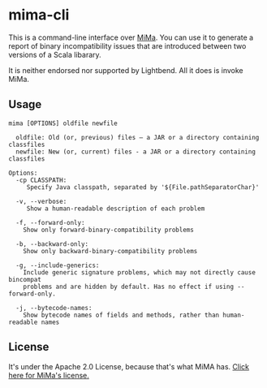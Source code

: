 # mima-cli

This is a command-line interface over [MiMa](https://github.com/lightbend/mima). You can use it to generate a report of
binary incompatibility issues that are introduced between two versions of a Scala libarary.

It is neither endorsed nor supported by Lightbend. All it does is invoke MiMa.

## Usage

```
mima [OPTIONS] oldfile newfile

  oldfile: Old (or, previous) files – a JAR or a directory containing classfiles
  newfile: New (or, current) files - a JAR or a directory containing classfiles
  
Options:
  -cp CLASSPATH:
     Specify Java classpath, separated by '${File.pathSeparatorChar}'
     
  -v, --verbose:
     Show a human-readable description of each problem
     
  -f, --forward-only:
    Show only forward-binary-compatibility problems
    
  -b, --backward-only:
    Show only backward-binary-compatibility problems
    
  -g, --include-generics:
    Include generic signature problems, which may not directly cause bincompat
    problems and are hidden by default. Has no effect if using --forward-only.
    
  -j, --bytecode-names:
    Show bytecode names of fields and methods, rather than human-readable names
```

## License

It's under the Apache 2.0 License, because that's what MiMA has. [Click here for MiMa's license.](https://github.com/lightbend/mima/blob/main/LICENSE)


